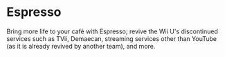# Espresso
Bring more life to your café with Espresso; revive the Wii U's discontinued services such as TVii, Demaecan, streaming services other than YouTube (as it is already revived by another team), and more.
